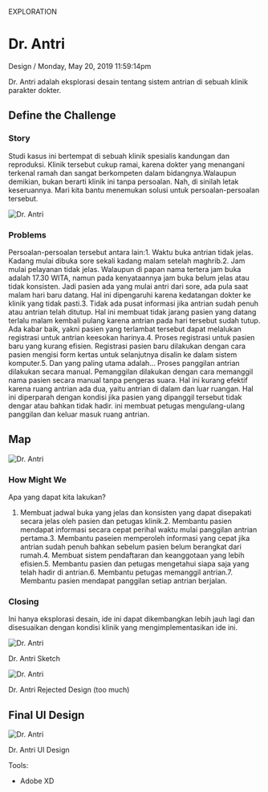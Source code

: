 <p class="type">EXPLORATION</p>

# Dr. Antri

<p class="meta">Design  /  Monday, May 20, 2019 11:59:14pm</p>

Dr. Antri adalah eksplorasi desain tentang sistem antrian di sebuah klinik parakter dokter.

## Define the Challenge

### Story

Studi kasus ini bertempat di sebuah klinik spesialis kandungan dan reproduksi. Klinik tersebut cukup ramai, karena dokter yang menangani terkenal ramah dan sangat berkompeten dalam bidangnya.Walaupun demikian, bukan berarti klinik ini tanpa persoalan. Nah, di sinilah letak keseruannya. Mari kita bantu menemukan solusi untuk persoalan-persoalan tersebut.

![Dr. Antri](https://farooq-agent.web.app/assets/images/works/details/163-dr-antri/dr-antri-photo.jpg)

### Problems

Persoalan-persoalan tersebut antara lain:1. Waktu buka antrian tidak jelas. Kadang mulai dibuka sore sekali kadang malam setelah maghrib.2. Jam mulai pelayanan tidak jelas. Walaupun di papan nama tertera jam buka adalah 17.30 WITA, namun pada kenyataannya jam buka belum jelas atau tidak konsisten. Jadi pasien ada yang mulai antri dari sore, ada pula saat malam hari baru datang. Hal ini dipengaruhi karena kedatangan dokter ke klinik yang tidak pasti.3. Tidak ada pusat informasi jika antrian sudah penuh atau antrian telah ditutup. Hal ini membuat tidak jarang pasien yang datang terlalu malam kembali pulang karena antrian pada hari tersebut sudah tutup. Ada kabar baik, yakni pasien yang terlambat tersebut dapat melalukan registrasi untuk antrian keesokan harinya.4. Proses registrasi untuk pasien baru yang kurang efisien. Registrasi pasien baru dilakukan dengan cara pasien mengisi form kertas untuk selanjutnya disalin ke dalam sistem komputer.5. Dan yang paling utama adalah... Proses panggilan antrian dilakukan secara manual. Pemanggilan dilakukan dengan cara memanggil nama pasien secara manual tanpa pengeras suara. Hal ini kurang efektif karena ruang antrian ada dua, yaitu antrian di dalam dan luar ruangan. Hal ini diperparah dengan kondisi jika pasien yang dipanggil tersebut tidak dengar atau bahkan tidak hadir. ini membuat petugas mengulang-ulang panggilan dan keluar masuk ruang antrian.

## Map

![Dr. Antri](https://farooq-agent.web.app/assets/images/works/details/163-dr-antri/dr-antri-map.jpg)

### How Might We

Apa yang dapat kita lakukan?

1. Membuat jadwal buka yang jelas dan konsisten yang dapat disepakati secara jelas oleh pasien dan petugas klinik.2. Membantu pasien mendapat informasi secara cepat perihal waktu mulai panggilan antrian pertama.3. Membantu paseien memperoleh informasi yang cepat jika antrian sudah penuh bahkan sebelum pasien belum berangkat dari rumah.4. Membuat sistem pendaftaran dan keanggotaan yang lebih efisien.5. Membantu pasien dan petugas mengetahui siapa saja yang telah hadir di antrian.6. Membantu petugas memanggil antrian.7. Membantu pasien mendapat panggilan setiap antrian berjalan.

### Closing

Ini hanya eksplorasi desain, ide ini dapat dikembangkan lebih jauh lagi dan disesuaikan dengan kondisi klinik yang mengimplementasikan ide ini.

![Dr. Antri](https://farooq-agent.web.app/assets/images/works/details/163-dr-antri/dr-antri-sketch.jpg)

<p class="caption">Dr. Antri Sketch</p>

![Dr. Antri](https://farooq-agent.web.app/assets/images/works/details/163-dr-antri/dr-antri-rejected.jpg)

<p class="caption">Dr. Antri Rejected Design (too much)</p>

## Final UI Design

![Dr. Antri](https://farooq-agent.web.app/assets/images/works/large/dr-antri.jpg)

<p class="caption">Dr. Antri UI Design</p>

Tools:
- Adobe XD
